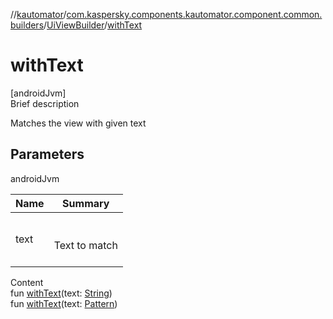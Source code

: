 //[kautomator](../../index.md)/[com.kaspersky.components.kautomator.component.common.builders](../index.md)/[UiViewBuilder](index.md)/[withText](with-text.md)



# withText  
[androidJvm]  
Brief description  


Matches the view with given text



## Parameters  
  
androidJvm  
  
|  Name|  Summary| 
|---|---|
| text| <br><br>Text to match<br><br>
  
  
Content  
fun [withText](with-text.md)(text: [String](https://kotlinlang.org/api/latest/jvm/stdlib/kotlin/-string/index.html))  
fun [withText](with-text.md)(text: [Pattern](https://docs.oracle.com/javase/8/docs/api/java/util/regex/Pattern.html))  



